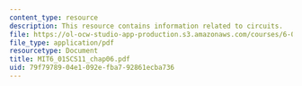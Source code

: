 ```yaml
---
content_type: resource
description: This resource contains information related to circuits.
file: https://ol-ocw-studio-app-production.s3.amazonaws.com/courses/6-01sc-introduction-to-electrical-engineering-and-computer-science-i-spring-2011/79f7978904e1092efba792861ecba736_MIT6_01SCS11_chap06.pdf
file_type: application/pdf
resourcetype: Document
title: MIT6_01SCS11_chap06.pdf
uid: 79f79789-04e1-092e-fba7-92861ecba736
---
```

